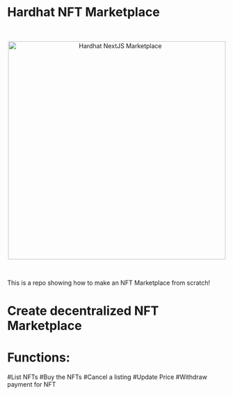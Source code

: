 # Hardhat NFT Marketplace 

<br/>
<p align="center">
<img src="./img/hero.png" width="500" alt="Hardhat NextJS Marketplace">
  

</a>
</p>
<br/>

This is a repo showing how to make an NFT Marketplace from scratch!

# Create decentralized NFT Marketplace
# Functions:
#List NFTs 
#Buy the NFTs
#Cancel a listing
#Update Price
#Withdraw payment for NFT

